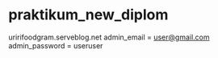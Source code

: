 # praktikum_new_diplom
uririfoodgram.serveblog.net
admin_email = user@gmail.com
admin_password = useruser
